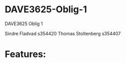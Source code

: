 # DAVE3625-Oblig-1
DAVE3625 Oblig 1

Sindre Fladvad s354420
Thomas Stoltenberg s354407

# Features:

